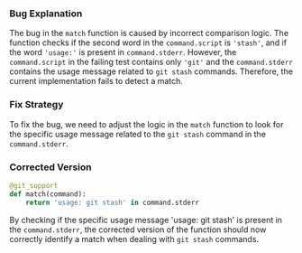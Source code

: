### Bug Explanation
The bug in the `match` function is caused by incorrect comparison logic. The function checks if the second word in the `command.script` is `'stash'`, and if the word `'usage:'` is present in `command.stderr`. However, the `command.script` in the failing test contains only `'git'` and the `command.stderr` contains the usage message related to `git stash` commands. Therefore, the current implementation fails to detect a match.

### Fix Strategy
To fix the bug, we need to adjust the logic in the `match` function to look for the specific usage message related to the `git stash` command in the `command.stderr`.

### Corrected Version
```python
@git_support
def match(command):
    return 'usage: git stash' in command.stderr
``` 

By checking if the specific usage message 'usage: git stash' is present in the `command.stderr`, the corrected version of the function should now correctly identify a match when dealing with `git stash` commands.